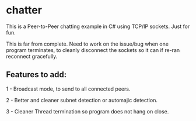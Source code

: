 # chatter
This is a Peer-to-Peer chatting example in C# using TCP/IP sockets.  Just for fun.

This is far from complete.  Need to work on the issue/bug when one program terminates,
to cleanly disconnect the sockets so it can if re-ran reconnect gracefully.

## Features to add:

1 - Broadcast mode, to send to all connected peers.

2 - Better and cleaner subnet detection or automajic detection.

3 - Cleaner Thread termination so program does not hang on close.
